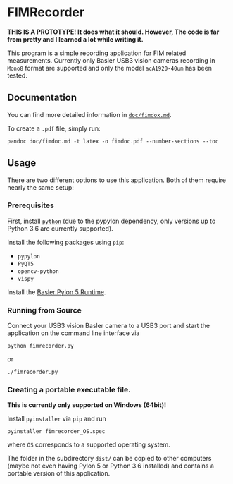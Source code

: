 # FIMRecorder

**THIS IS A PROTOTYPE! It does what it should. However, The code is far from pretty and I learned a lot while writing it.**

This program is
a simple recording application for FIM related
measurements. 
Currently only Basler USB3 vision cameras recording in `Mono8` format are supported and only the model `acA1920-40um` has been tested.


## Documentation

You can find more detailed information in [`doc/fimdox.md`](https://github.com/fncnt/fimrecorder/blob/master/doc/fimdoc.md).

To create a `.pdf` file, simply run:
```
pandoc doc/fimdoc.md -t latex -o fimdoc.pdf --number-sections --toc
```

## Usage
There are two different options to use this application.
Both of them require nearly the same setup:

### Prerequisites

First, install [`python`](https://www.python.org/)
(due to the pypylon dependency, only versions 
up to Python 3.6 are currently supported).

Install the following packages using `pip`:
- `pypylon`
- `PyQT5`
- `opencv-python`
- `vispy`

Install the [Basler Pylon 5 Runtime](https://www.baslerweb.com/de/vertrieb-support/downloads/downloads-software/pylon-5-0-12-runtime/).

### Running from Source

Connect your USB3 vision Basler camera to a USB3 port
and start the application on the command line interface via
```
python fimrecorder.py
```
or
```
./fimrecorder.py
```

### Creating a portable executable file.
**This is currently only supported on Windows (64bit)!**

Install `pyinstaller` via `pip` and run
```
pyinstaller fimrecorder_OS.spec
```
where `OS` corresponds to a supported operating system.

The folder in the subdirectory `dist/` can be copied 
to other computers (maybe not even having Pylon 5 
or Python 3.6 installed) and contains a portable version
of this application.
